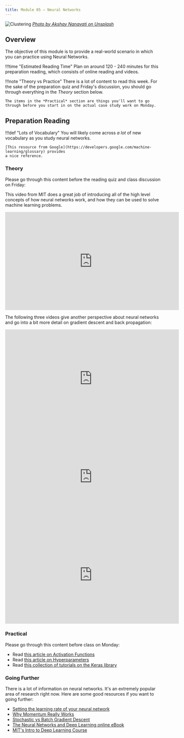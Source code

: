 ```yaml
---
title: Module 05 — Neural Networks
---
```


![Clustering]({{URLROOT}}/shared/img/network.jpg)
*[Photo by Akshay Nanavati on Unsplash](https://unsplash.com/photos/Zq6HerrBPEs)*

## Overview

The objective of this module is to provide a real-world scenario in which you can practice using Neural Networks.

!!!time "Estimated Reading Time"
	Plan on around 120 - 240 minutes for this preparation reading, which consists of online reading and videos.

!!!note "Theory vs Practice"
	There is a lot of content to read this week. For the sake of the preparation quiz and Friday's discussion, you should go through everything in the *Theory* section below.

	The items in the *Practical* section are things you'll want to go through before you start in on the actual case study work on Monday.

## Preparation Reading

!!!def "Lots of Vocabulary"
	You will likely come across _a lot_ of new vocabulary as you study neural networks.

	[This resource from Google](https://developers.google.com/machine-learning/glossary) provides
	a nice reference.

### Theory

Please go through this content before the reading quiz and class discussion on Friday:

This video from MIT does a great job of introducing all of the high level concepts of how neural networks work, and how they can be used to solve machine learning problems.


<iframe width="560" height="315" src="https://www.youtube.com/embed/njKP3FqW3Sk" frameborder="0" allow="accelerometer; autoplay; clipboard-write; encrypted-media; gyroscope; picture-in-picture" allowfullscreen></iframe>


The following three videos give another perspective about neural networks and go into a bit more detail on gradient descent and back propagation:

<iframe width="560" height="315" src="https://www.youtube.com/embed/aircAruvnKk" frameborder="0" allow="accelerometer; autoplay; clipboard-write; encrypted-media; gyroscope; picture-in-picture" allowfullscreen></iframe>

<iframe width="560" height="315" src="https://www.youtube.com/embed/IHZwWFHWa-w" frameborder="0" allow="accelerometer; autoplay; clipboard-write; encrypted-media; gyroscope; picture-in-picture" allowfullscreen></iframe>

<iframe width="560" height="315" src="https://www.youtube.com/embed/Ilg3gGewQ5U" frameborder="0" allow="accelerometer; autoplay; clipboard-write; encrypted-media; gyroscope; picture-in-picture" allowfullscreen></iframe>


### Practical

Please go through this content before class on Monday:

* Read [this article on Activation Functions](./activation-functions.html)
* Read [this article on Hyperparameters](https://missinglink.ai/guides/neural-network-concepts/hyperparameters-optimization-methods-and-real-world-model-management/)
* Read [this collection of tutorials on the Keras library](./keras.html)




### Going Further

There is a lot of information on neural networks. It's an extremely popular area of research right now. Here are some good resources if you want to going further:

* [Setting the learning rate of your neural network](https://www.jeremyjordan.me/nn-learning-rate/)
* [Why Momentum Really Works](https://distill.pub/2017/momentum/)
* [Stochastic vs Batch Gradient Descent](https://medium.com/@divakar_239/stochastic-vs-batch-gradient-descent-8820568eada1)
* [The Neural Networks and Deep Learning online eBook](http://neuralnetworksanddeeplearning.com)
* [MIT's Intro to Deep Learning Course](http://introtodeeplearning.com)




